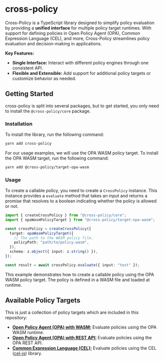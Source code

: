 # cross-policy

Cross-Policy is a TypeScript library designed to simplify policy evaluation by
providing a **unified interface** for multiple policy target runtimes.
With support for defining policies in Open Policy Agent (OPA),
Common Expression Language (CEL), and more, Cross-Policy streamlines policy
evaluation and decision-making in applications.

**Key Features:**

- **Single Interface:** Interact with different policy engines through one
  consistent API.
- **Flexible and Extensible:** Add support for additional policy targets or
  customize behavior as needed.

## Getting Started

cross-policy is split into several packages, but to get started, you only need
to install the `@cross-policy/core` package.

### Installation

To install the library, run the following command:

```bash
yarn add cross-policy
```

For our usage examples, we will use the OPA WASM policy target. To install the
OPA WASM target, run the following command:

```bash
yarn add @cross-policy/target-opa-wasm
```

### Usage

To create a callable policy, you need to create a `CrossPolicy` instance.
This instance provides a `evaluate` method that takes an input and returns a
promise that resolves to a boolean indicating whether the policy is allowed or
not.

```typescript
import { createCrossPolicy } from "@cross-policy/core";
import { opaWasmPolicyTarget } from "@cross-policy/target-opa-wasm";

const crossPolicy = createCrossPolicy({
  target: opaWasmPolicyTarget({
    // The path to the WASM policy file.
    policyPath: "path/to/policy.wasm",
  }),
  schema: z.object({ input: z.string() }),
});

const result = await crossPolicy.evaluate({ input: "test" });
```

This example demonstrates how to create a callable policy using the OPA WASM
policy target. The policy is defined in a WASM file and loaded at runtime.

## Available Policy Targets

This is just a collection of policy targets which are included in this
repository:

- [**Open Policy Agent (OPA) with WASM:**](packages/target-opa-wasm) Evaluate
  policies using the OPA WASM runtime.
- [**Open Policy Agent (OPA) with REST API:**](packages/target-opa-rest)
  Evaluate policies using the OPA REST API.
- [**Common Expression Language (CEL):**](packages/target-cel) Evaluate policies
  using the CEL ([cel-js](https://www.npmjs.com/package/cel-js)) library.
